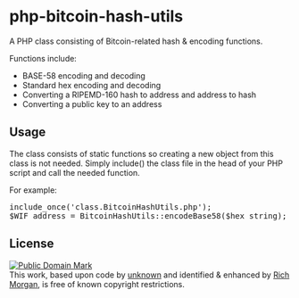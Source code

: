 php-bitcoin-hash-utils
======================

A PHP class consisting of Bitcoin-related hash &amp; encoding functions.

Functions include:<br />
 - BASE-58 encoding and decoding
 - Standard hex encoding and decoding
 - Converting a RIPEMD-160 hash to address and address to hash
 - Converting a public key to an address
 
Usage
-----
The class consists of static functions so creating a new object from this class is not needed.  Simply include() the class file in the head of your PHP script and call the needed function.
 
For example:
<pre>
include_once('class.BitcoinHashUtils.php');
$WIF_address = BitcoinHashUtils::encodeBase58($hex_string);
</pre>


License
-------
<p xmlns:dct="http://purl.org/dc/terms/">
<a rel="license" href="http://creativecommons.org/publicdomain/mark/1.0/">
<img src="http://i.creativecommons.org/p/mark/1.0/88x31.png"
     style="border-style: none;" alt="Public Domain Mark" />
</a>
<br />
This work, based upon code by <a href="http://pastebin.com/vmRQC7ha" rel="dct:creator"><span property="dct:title">unknown</span></a> and identified & enhanced by <a href="https://github.com/ionux" rel="dct:publisher"><span property="dct:title">Rich Morgan</span></a>, is free of known copyright restrictions.
</p>
